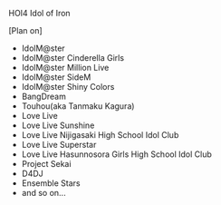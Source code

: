 HOI4 Idol of Iron

[Plan on]
- IdolM@ster
- IdolM@ster Cinderella Girls
- IdolM@ster Million Live
- IdolM@ster SideM
- IdolM@ster Shiny Colors
- BangDream
- Touhou(aka Tanmaku Kagura)
- Love Live
- Love Live Sunshine
- Love Live Nijigasaki High School Idol Club
- Love Live Superstar
- Love Live Hasunnosora Girls High School Idol Club
- Project Sekai
- D4DJ
- Ensemble Stars
- and so on...